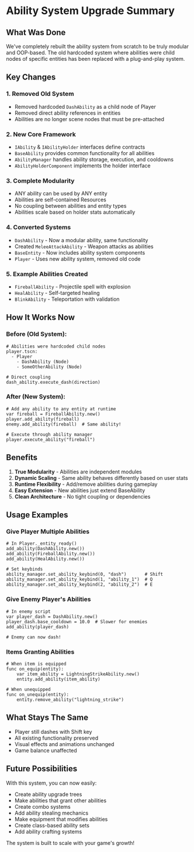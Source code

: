 # Ability System Upgrade Summary

## What Was Done

We've completely rebuilt the ability system from scratch to be truly modular and OOP-based. The old hardcoded system where abilities were child nodes of specific entities has been replaced with a plug-and-play system.

## Key Changes

### 1. **Removed Old System**
- Removed hardcoded `DashAbility` as a child node of Player
- Removed direct ability references in entities
- Abilities are no longer scene nodes that must be pre-attached

### 2. **New Core Framework**
- `IAbility` & `IAbilityHolder` interfaces define contracts
- `BaseAbility` provides common functionality for all abilities
- `AbilityManager` handles ability storage, execution, and cooldowns
- `AbilityHolderComponent` implements the holder interface

### 3. **Complete Modularity**
- ANY ability can be used by ANY entity
- Abilities are self-contained Resources
- No coupling between abilities and entity types
- Abilities scale based on holder stats automatically

### 4. **Converted Systems**
- `DashAbility` - Now a modular ability, same functionality
- Created `MeleeAttackAbility` - Weapon attacks as abilities
- `BaseEntity` - Now includes ability system components
- `Player` - Uses new ability system, removed old code

### 5. **Example Abilities Created**
- `FireballAbility` - Projectile spell with explosion
- `HealAbility` - Self-targeted healing
- `BlinkAbility` - Teleportation with validation

## How It Works Now

### Before (Old System):
```gdscript
# Abilities were hardcoded child nodes
player.tscn:
  - Player
    - DashAbility (Node)
    - SomeOtherAbility (Node)

# Direct coupling
dash_ability.execute_dash(direction)
```

### After (New System):
```gdscript
# Add any ability to any entity at runtime
var fireball = FireballAbility.new()
player.add_ability(fireball)
enemy.add_ability(fireball)  # Same ability!

# Execute through ability manager
player.execute_ability("fireball")
```

## Benefits

1. **True Modularity** - Abilities are independent modules
2. **Dynamic Scaling** - Same ability behaves differently based on user stats
3. **Runtime Flexibility** - Add/remove abilities during gameplay
4. **Easy Extension** - New abilities just extend BaseAbility
5. **Clean Architecture** - No tight coupling or dependencies

## Usage Examples

### Give Player Multiple Abilities
```gdscript
# In Player._entity_ready()
add_ability(DashAbility.new())
add_ability(FireballAbility.new()) 
add_ability(HealAbility.new())

# Set keybinds
ability_manager.set_ability_keybind(0, "dash")       # Shift
ability_manager.set_ability_keybind(1, "ability_1")  # Q
ability_manager.set_ability_keybind(2, "ability_2")  # E
```

### Give Enemy Player's Abilities
```gdscript
# In enemy script
var player_dash = DashAbility.new()
player_dash.base_cooldown = 10.0  # Slower for enemies
add_ability(player_dash)

# Enemy can now dash!
```

### Items Granting Abilities
```gdscript
# When item is equipped
func on_equip(entity):
    var item_ability = LightningStrikeAbility.new()
    entity.add_ability(item_ability)
    
# When unequipped
func on_unequip(entity):
    entity.remove_ability("lightning_strike")
```

## What Stays The Same

- Player still dashes with Shift key
- All existing functionality preserved
- Visual effects and animations unchanged
- Game balance unaffected

## Future Possibilities

With this system, you can now easily:
- Create ability upgrade trees
- Make abilities that grant other abilities
- Create combo systems
- Add ability stealing mechanics
- Make equipment that modifies abilities
- Create class-based ability sets
- Add ability crafting systems

The system is built to scale with your game's growth!
